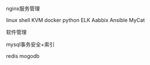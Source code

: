 


nginx服务管理





linux
shell
KVM
docker
python
ELK
Aabbix
Ansible
MyCat

软件管理


mysql事务安全+索引




redis
mogodb
